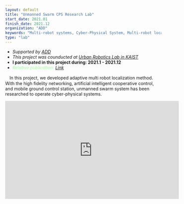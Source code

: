 ```yaml
---
layout: default
title: "Unmanned Swarm CPS Research Lab"
start_date: 2021.01
finish_date: 2021.12
organization: "ADD"
keywords: "Multi-robot systems, Cyber-Physical System, Multi-robot localization, Simultaneously Localization and Mapping"
type: "lab"
---
```


* *Supported by [ADD](https://www.add.re.kr/kps)*
* *This project was counducted at [Urban Robotics Lab in KAIST](http://urobot.kaist.ac.kr/)*
* **I participated in this project during: 2021.1 - 2021.12**
* *<span style="color:#a0ffa0">Relative publication: [Link](https://ieeexplore.ieee.org/abstract/document/9649888)</span>*

　In this project, we developed adaptive multi robot localization method. With the high fidelity networking, artificial intelligent cooperative control, and mobile ground control station, unmanned swarm system has been researched to operate cyber-physical systems.

  <p align="center">
      <iframe width="560" height="315" src="https://www.youtube.com/embed/hFSMSx3LP70" title="YouTube video player" frameborder="0" allow="accelerometer; autoplay; clipboard-write; encrypted-media; gyroscope; picture-in-picture" allowfullscreen></iframe>
  </p>